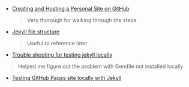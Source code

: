 - [Creating and Hosting a Personal Site on GitHub](http://jmcglone.com/guides/github-pages/)

  > Very thorough for walking through the steps.

- [Jekyll file structure](https://jekyllrb.com/docs/structure/)

  > Useful to reference later

- [Trouble shooting for testing jekyll locally](https://forestry.io/docs/troubleshooting/could-not-locate-gemfile-or-bundle-directory/)

> Helped me figure out the problem with Gemfile not installed locally

- [Testing GitHub Pages site locally with Jekyll](https://docs.github.com/en/pages/setting-up-a-github-pages-site-with-jekyll/testing-your-github-pages-site-locally-with-jekyll)
